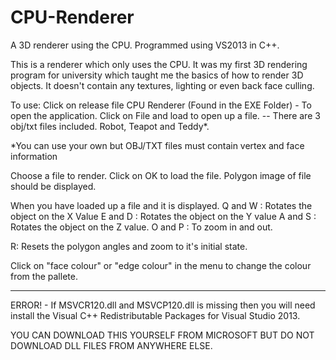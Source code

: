 # CPU-Renderer
A 3D renderer using the CPU.
Programmed using VS2013 in C++. 

This is a renderer which only uses the CPU. It was my first 3D rendering program for university which taught me the basics 
of how to render 3D objects. It doesn't contain any textures, lighting or even back face culling. 

To use:
Click on release file CPU Renderer (Found in the EXE Folder) - To open the application. 
Click on File and load to open up a file. -- There are 3 obj/txt files included. Robot, Teapot and Teddy*. 

*You can use your own but OBJ/TXT files must contain vertex and face information

Choose a file to render. 
Click on OK to load the file. 
Polygon image of file should be displayed. 

When you have loaded up a file and it is displayed. 
Q and W : Rotates the object on the X Value
E and D : Rotates the object on the Y value
A and S : Rotates the object on the Z value. 
O and P : To zoom in and out. 

R: Resets the polygon angles and zoom to it's initial state. 

Click on "face colour" or "edge colour" in the menu to change the colour from the pallete. 

----------------------------------
ERROR! - If MSVCR120.dll and MSVCP120.dll is missing then you will need install the Visual C++ Redistributable Packages for Visual Studio 2013. 

YOU CAN DOWNLOAD THIS YOURSELF FROM MICROSOFT BUT DO NOT DOWNLOAD DLL FILES FROM ANYWHERE ELSE. 


